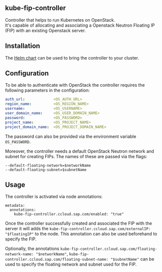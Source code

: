 kube-fip-controller
-------------------

Controller that helps to run Kubernetes on OpenStack.  
It's capable of allocating and associating a Openstack Neutron Floating IP (FIP) with an existing Openstack server.

## Installation

The [Helm chart](https://github.com/sapcc/helm-charts/tree/master/system/kube-fip-controller) can be used to bring the controller to your cluster.

## Configuration

To be able to authenticate with OpenStack the controller requires the following parameters in the configuration:

```yaml
auth_url:             <OS_AUTH_URL>
region_name:          <OS_REGION_NAME>
username:             <OS_USERNAME>
user_domain_name:     <OS_USER_DOMAIN_NAME>
password:             <OS_PASSWORD>
project_name:         <OS_PROJECT_NAME>
project_domain_name:  <OS_PROJECT_DOMAIN_NAME>
```

The password can also be provided via the environment variable `OS_PASSWORD`.

Moreover, the controller needs a default OpenStack Neutron network and subnet for creating FIPs.
The names of these are passed via the flags:
```
--default-floating-network=$networkName
--default-floating-subnet=$subnetName
```


## Usage

The controller is activated via node annotations:
```
metadata:
  annotations:
    kube-fip-controller.ccloud.sap.com/enabled: "true"
```

Once the controller successfully created and associated the FIP with the server it will adds the `kube-fip-controller.ccloud.sap.com/externalIP: "$floatingIP"` to the node.
This annotation can also be used beforehand to specify the FIP.

Optionally, the annotations `kube-fip-controller.ccloud.sap.com/floating-network-name: "$networkName"`, `kube-fip-controller.ccloud.sap.com/floating-subnet-name: "$subnetName"`
can be used to specify the floating network and subnet used for the FIP.

